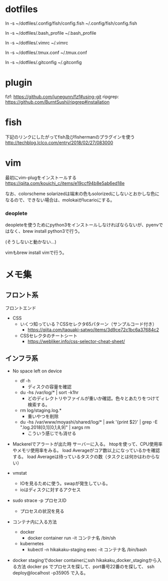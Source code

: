 # dotfiles
ln -s ~/dotfiles/.config/fish/config.fish ~/.config/fish/config.fish

ln -s ~/dotfiles/.bash_profile ~/.bash_profile

ln -s ~/dotfiles/.vimrc ~/.vimrc

ln -s ~/dotfiles/.tmux.conf ~/.tmux.conf

ln -s ~/dotfiles/.gitconfig ~/.gitconfig

# plugin
fzf: https://github.com/junegunn/fzf#using-git
ripgrep: https://github.com/BurntSushi/ripgrep#installation

# fish
下記のリンクにしたがってfish及びfishermanのプラグインを使う
http://techblog.lclco.com/entry/2018/02/27/083000

# vim
最初にvim-plugをインストールする
https://qiita.com/kouichi_c/items/e19ccf94b8e5ab6ed18e

なお、colorscheme solarizedは端末の色もsolorizedにしないとおかしな色になるので、できない場合は、molokaiがlucarioにする。

### deoplete
deopleteを使うためにpython3をインストールしなければならないが、pyenvではなく、brew install python3で行う。

(そうしないと動かない…)

vimもbrew install vimで行う。

# メモ集
## フロント系
フロントエンド
- CSS
  - いくつ知っている？CSSセレクタ65パターン（サンプルコード付き）
    - https://qiita.com/taquaki-satwo/items/3d9ce72c1bc6a37684c2
  - CSSセレクタのチートシート
    - https://webliker.info/css-selector-cheat-sheet/

## インフラ系
- No space left on device
  - df -h
    - ディスクの容量を確認
  - du -hs /var/log/* | sort -k1hr
    - どのディレクトリやファイルが重いか確認。色々とあたりをつけて検索する。
  - rm log/staging.log.*
    - 重いやつを削除
  - du -hs /var/www/moyashi/shared/log/* | awk '{print $2}' | grep -E ".log.2018\[0,1][0,1,8,9]" | xargs rm
    - こういう感じでも消せる

- Mackerelでアラートが出た時
サーバーに入る。
htopを使って、CPU使用率やメモリ使用率をみる。
load Averageがコア数以上になっているかを確認する。
load Averageは待っているタスクの数（タスクとは何かはわからない）

- vmstat
  - IOを見るために使う。swapが発生している。
  - ioはディスクに対するアクセス

- sudo strace -p プロセスID
  - プロセスの状況を見る

- コンテナ内に入る方法
  - docker
    - docker container run -it コンテナ名 /bin/sh
  - kubernetes
    - kubectl -n hikakaku-staging exec -it コンテナ名 /bin/bash

- docker stagingでdocker containerにssh hikakaku_docker_stagingから入る方法
docker ps
でプロセスを探して、port番号22番のを探して、
ssh deploy@localhost -p35905
で入る。
